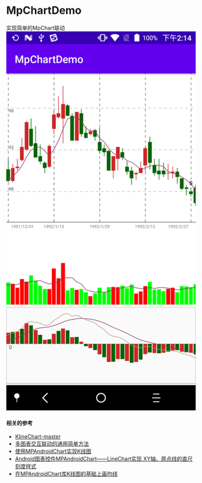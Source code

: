 # MpChartDemo
实现简单的MpChart联动
![](doc/device-2021-01-05-141421.png)

#### 相关的参考
* [KlineChart-master](https://github.com/gogooing/KlineChart-master)
* [多图表交互联动的通用简单方法](https://blog.csdn.net/qq_28844947/article/details/84292337)
* [使用MPAndroidChart实现K线图](https://blog.csdn.net/shilyhm/article/details/81632902)
* [Android图表控件MPAndroidChart——LineChart实现 XY轴、原点线的直尺刻度样式](https://blog.csdn.net/ww897532167/article/details/78520548?utm_medium=distribute.pc_relevant.none-task-blog-baidujs_title-7&spm=1001.2101.3001.4242)
* [在MPAndroidChart库K线图的基础上画均线](https://blog.csdn.net/weixin_34387284/article/details/94474907?utm_medium=distribute.pc_relevant.none-task-blog-BlogCommendFromMachineLearnPai2-1.control&depth_1-utm_source=distribute.pc_relevant.none-task-blog-BlogCommendFromMachineLearnPai2-1.control)
